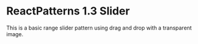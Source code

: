# ReactPatterns 1.3 Slider

This is a basic range slider pattern using drag and drop with a transparent image.
